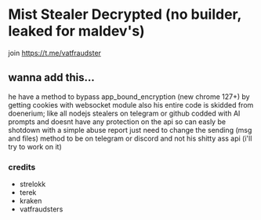 
# Mist Stealer Decrypted (no builder, leaked for maldev's)

join https://t.me/vatfraudster

## wanna add this...
he have a method to bypass app_bound_encryption (new chrome 127+) by getting cookies with websocket module
also his entire code is skidded from doenerium; like all nodejs stealers on telegram or github
codded with AI prompts and doesnt have any protection on the api so can easly be shotdown with a simple abuse report
just need to change the sending (msg and files) method to be on telegram or discord and not his shitty ass api (i'll try to work on it)

### credits
- strelokk
- terek
- kraken
- vatfraudsters

